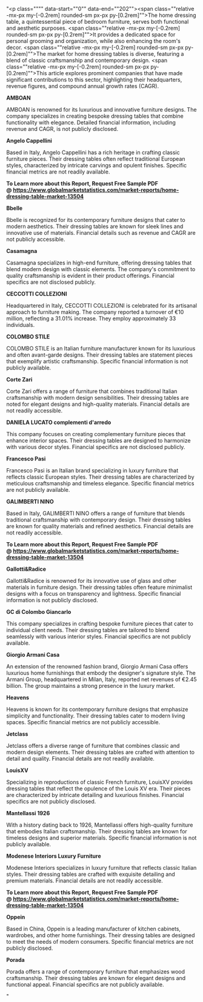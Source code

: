 "<p class="""" data-start=""0"" data-end=""202""><span class=""relative -mx-px my-[-0.2rem] rounded-sm px-px py-[0.2rem]"">The home dressing table, a quintessential piece of bedroom furniture, serves both functional and aesthetic purposes.</span> <span class=""relative -mx-px my-[-0.2rem] rounded-sm px-px py-[0.2rem]"">It provides a dedicated space for personal grooming and organization, while also enhancing the room's decor.</span> <span class=""relative -mx-px my-[-0.2rem] rounded-sm px-px py-[0.2rem]"">The market for home dressing tables is diverse, featuring a blend of classic craftsmanship and contemporary design.</span> <span class=""relative -mx-px my-[-0.2rem] rounded-sm px-px py-[0.2rem]"">This article explores prominent companies that have made significant contributions to this sector, highlighting their headquarters, revenue figures, and compound annual growth rates (CAGR).</span></p>
<p class="""" data-start=""204"" data-end=""214""><strong data-start=""204"" data-end=""214"">AMBOAN</strong></p>
<p class="""" data-start=""216"" data-end=""373""><span class=""relative -mx-px my-[-0.2rem] rounded-sm px-px py-[0.2rem]"">AMBOAN is renowned for its luxurious and innovative furniture designs.</span> <span class=""relative -mx-px my-[-0.2rem] rounded-sm px-px py-[0.2rem]"">The company specializes in creating bespoke dressing tables that combine functionality with elegance.</span> <span class=""relative -mx-px my-[-0.2rem] rounded-sm px-px py-[0.2rem]"">Detailed financial information, including revenue and CAGR, is not publicly disclosed.</span></p>
<p class="""" data-start=""375"" data-end=""396""><strong data-start=""375"" data-end=""396"">Angelo Cappellini</strong></p>
<p class="""" data-start=""398"" data-end=""561""><span class=""relative -mx-px my-[-0.2rem] rounded-sm px-px py-[0.2rem]"">Based in Italy, Angelo Cappellini has a rich heritage in crafting classic furniture pieces.</span> <span class=""relative -mx-px my-[-0.2rem] rounded-sm px-px py-[0.2rem]"">Their dressing tables often reflect traditional European styles, characterized by intricate carvings and opulent finishes.</span> <span class=""relative -mx-px my-[-0.2rem] rounded-sm px-px py-[0.2rem]"">Specific financial metrics are not readily available.</span></p>
<p class="""" data-start=""398"" data-end=""561""><strong>To Learn more about this Report, Request Free Sample PDF @&nbsp;<a href=""https://www.globalmarketstatistics.com/market-reports/home-dressing-table-market-13504"">https://www.globalmarketstatistics.com/market-reports/home-dressing-table-market-13504</a></strong></p>
<p class="""" data-start=""563"" data-end=""573""><strong data-start=""563"" data-end=""573"">Bbelle</strong></p>
<p class="""" data-start=""575"" data-end=""740""><span class=""relative -mx-px my-[-0.2rem] rounded-sm px-px py-[0.2rem]"">Bbelle is recognized for its contemporary furniture designs that cater to modern aesthetics.</span> <span class=""relative -mx-px my-[-0.2rem] rounded-sm px-px py-[0.2rem]"">Their dressing tables are known for sleek lines and innovative use of materials.</span> <span class=""relative -mx-px my-[-0.2rem] rounded-sm px-px py-[0.2rem]"">Financial details such as revenue and CAGR are not publicly accessible.</span></p>
<p class="""" data-start=""742"" data-end=""755""><strong data-start=""742"" data-end=""755"">Casamagna</strong></p>
<p class="""" data-start=""757"" data-end=""922""><span class=""relative -mx-px my-[-0.2rem] rounded-sm px-px py-[0.2rem]"">Casamagna specializes in high-end furniture, offering dressing tables that blend modern design with classic elements.</span> <span class=""relative -mx-px my-[-0.2rem] rounded-sm px-px py-[0.2rem]"">The company's commitment to quality craftsmanship is evident in their product offerings.</span> <span class=""relative -mx-px my-[-0.2rem] rounded-sm px-px py-[0.2rem]"">Financial specifics are not disclosed publicly.</span></p>
<p class="""" data-start=""924"" data-end=""947""><strong data-start=""924"" data-end=""947"">CECCOTTI COLLEZIONI</strong></p>
<p class="""" data-start=""949"" data-end=""1154""><span class=""relative -mx-px my-[-0.2rem] rounded-sm px-px py-[0.2rem]"">Headquartered in Italy, CECCOTTI COLLEZIONI is celebrated for its artisanal approach to furniture making.</span> <span class=""relative -mx-px my-[-0.2rem] rounded-sm px-px py-[0.2rem]"">The company reported a turnover of &euro;10 million, reflecting a 31.01% increase.</span> <span class=""relative -mx-px my-[-0.2rem] rounded-sm px-px py-[0.2rem]"">They employ approximately 33 individuals.</span>&nbsp;</p>
<p class="""" data-start=""1156"" data-end=""1173""><strong data-start=""1156"" data-end=""1173"">COLOMBO STILE</strong></p>
<p class="""" data-start=""1175"" data-end=""1340""><span class=""relative -mx-px my-[-0.2rem] rounded-sm px-px py-[0.2rem]"">COLOMBO STILE is an Italian furniture manufacturer known for its luxurious and often avant-garde designs.</span> <span class=""relative -mx-px my-[-0.2rem] rounded-sm px-px py-[0.2rem]"">Their dressing tables are statement pieces that exemplify artistic craftsmanship.</span> <span class=""relative -mx-px my-[-0.2rem] rounded-sm px-px py-[0.2rem]"">Specific financial information is not publicly available.</span></p>
<p class="""" data-start=""1342"" data-end=""1356""><strong data-start=""1342"" data-end=""1356"">Corte Zari</strong></p>
<p class="""" data-start=""1358"" data-end=""1523""><span class=""relative -mx-px my-[-0.2rem] rounded-sm px-px py-[0.2rem]"">Corte Zari offers a range of furniture that combines traditional Italian craftsmanship with modern design sensibilities.</span> <span class=""relative -mx-px my-[-0.2rem] rounded-sm px-px py-[0.2rem]"">Their dressing tables are noted for elegant designs and high-quality materials.</span> <span class=""relative -mx-px my-[-0.2rem] rounded-sm px-px py-[0.2rem]"">Financial details are not readily accessible.</span></p>
<p class="""" data-start=""1525"" data-end=""1564""><strong data-start=""1525"" data-end=""1564"">DANIELA LUCATO complementi d'arredo</strong></p>
<p class="""" data-start=""1566"" data-end=""1731""><span class=""relative -mx-px my-[-0.2rem] rounded-sm px-px py-[0.2rem]"">This company focuses on creating complementary furniture pieces that enhance interior spaces.</span> <span class=""relative -mx-px my-[-0.2rem] rounded-sm px-px py-[0.2rem]"">Their dressing tables are designed to harmonize with various decor styles.</span> <span class=""relative -mx-px my-[-0.2rem] rounded-sm px-px py-[0.2rem]"">Financial specifics are not disclosed publicly.</span></p>
<p class="""" data-start=""1733"" data-end=""1751""><strong data-start=""1733"" data-end=""1751"">Francesco Pasi</strong></p>
<p class="""" data-start=""1753"" data-end=""1918""><span class=""relative -mx-px my-[-0.2rem] rounded-sm px-px py-[0.2rem]"">Francesco Pasi is an Italian brand specializing in luxury furniture that reflects classic European styles.</span> <span class=""relative -mx-px my-[-0.2rem] rounded-sm px-px py-[0.2rem]"">Their dressing tables are characterized by meticulous craftsmanship and timeless elegance.</span> <span class=""relative -mx-px my-[-0.2rem] rounded-sm px-px py-[0.2rem]"">Specific financial metrics are not publicly available.</span></p>
<p class="""" data-start=""1920"" data-end=""1939""><strong data-start=""1920"" data-end=""1939"">GALIMBERTI NINO</strong></p>
<p class="""" data-start=""1941"" data-end=""2106""><span class=""relative -mx-px my-[-0.2rem] rounded-sm px-px py-[0.2rem]"">Based in Italy, GALIMBERTI NINO offers a range of furniture that blends traditional craftsmanship with contemporary design.</span> <span class=""relative -mx-px my-[-0.2rem] rounded-sm px-px py-[0.2rem]"">Their dressing tables are known for quality materials and refined aesthetics.</span> <span class=""relative -mx-px my-[-0.2rem] rounded-sm px-px py-[0.2rem]"">Financial details are not readily accessible.</span></p>
<p class="""" data-start=""1941"" data-end=""2106""><strong>To Learn more about this Report, Request Free Sample PDF @&nbsp;<a href=""https://www.globalmarketstatistics.com/market-reports/home-dressing-table-market-13504"">https://www.globalmarketstatistics.com/market-reports/home-dressing-table-market-13504</a></strong></p>
<p class="""" data-start=""2108"" data-end=""2127""><strong data-start=""2108"" data-end=""2127"">Gallotti&amp;Radice</strong></p>
<p class="""" data-start=""2129"" data-end=""2294""><span class=""relative -mx-px my-[-0.2rem] rounded-sm px-px py-[0.2rem]"">Gallotti&amp;Radice is renowned for its innovative use of glass and other materials in furniture design.</span> <span class=""relative -mx-px my-[-0.2rem] rounded-sm px-px py-[0.2rem]"">Their dressing tables often feature minimalist designs with a focus on transparency and lightness.</span> <span class=""relative -mx-px my-[-0.2rem] rounded-sm px-px py-[0.2rem]"">Specific financial information is not publicly disclosed.</span></p>
<p class="""" data-start=""2296"" data-end=""2323""><strong data-start=""2296"" data-end=""2323"">GC di Colombo Giancarlo</strong></p>
<p class="""" data-start=""2325"" data-end=""2490""><span class=""relative -mx-px my-[-0.2rem] rounded-sm px-px py-[0.2rem]"">This company specializes in crafting bespoke furniture pieces that cater to individual client needs.</span> <span class=""relative -mx-px my-[-0.2rem] rounded-sm px-px py-[0.2rem]"">Their dressing tables are tailored to blend seamlessly with various interior styles.</span> <span class=""relative -mx-px my-[-0.2rem] rounded-sm px-px py-[0.2rem]"">Financial specifics are not publicly available.</span></p>
<p class="""" data-start=""2492"" data-end=""2515""><strong data-start=""2492"" data-end=""2515"">Giorgio Armani Casa</strong></p>
<p class="""" data-start=""2517"" data-end=""2722""><span class=""relative -mx-px my-[-0.2rem] rounded-sm px-px py-[0.2rem]"">An extension of the renowned fashion brand, Giorgio Armani Casa offers luxurious home furnishings that embody the designer's signature style.</span> <span class=""relative -mx-px my-[-0.2rem] rounded-sm px-px py-[0.2rem]"">The Armani Group, headquartered in Milan, Italy, reported net revenues of &euro;2.45 billion.</span> <span class=""relative -mx-px my-[-0.2rem] rounded-sm px-px py-[0.2rem]"">The group maintains a strong presence in the luxury market.</span></p>
<p class="""" data-start=""2724"" data-end=""2735""><strong data-start=""2724"" data-end=""2735"">Heavens</strong></p>
<p class="""" data-start=""2737"" data-end=""2902""><span class=""relative -mx-px my-[-0.2rem] rounded-sm px-px py-[0.2rem]"">Heavens is known for its contemporary furniture designs that emphasize simplicity and functionality.</span> <span class=""relative -mx-px my-[-0.2rem] rounded-sm px-px py-[0.2rem]"">Their dressing tables cater to modern living spaces.</span> <span class=""relative -mx-px my-[-0.2rem] rounded-sm px-px py-[0.2rem]"">Specific financial metrics are not publicly accessible.</span></p>
<p class="""" data-start=""2904"" data-end=""2916""><strong data-start=""2904"" data-end=""2916"">Jetclass</strong></p>
<p class="""" data-start=""2918"" data-end=""3083""><span class=""relative -mx-px my-[-0.2rem] rounded-sm px-px py-[0.2rem]"">Jetclass offers a diverse range of furniture that combines classic and modern design elements.</span> <span class=""relative -mx-px my-[-0.2rem] rounded-sm px-px py-[0.2rem]"">Their dressing tables are crafted with attention to detail and quality.</span> <span class=""relative -mx-px my-[-0.2rem] rounded-sm px-px py-[0.2rem]"">Financial details are not readily available.</span></p>
<p class="""" data-start=""3085"" data-end=""3096""><strong data-start=""3085"" data-end=""3096"">LouisXV</strong></p>
<p class="""" data-start=""3098"" data-end=""3263""><span class=""relative -mx-px my-[-0.2rem] rounded-sm px-px py-[0.2rem]"">Specializing in reproductions of classic French furniture, LouisXV provides dressing tables that reflect the opulence of the Louis XV era.</span> <span class=""relative -mx-px my-[-0.2rem] rounded-sm px-px py-[0.2rem]"">Their pieces are characterized by intricate detailing and luxurious finishes.</span> <span class=""relative -mx-px my-[-0.2rem] rounded-sm px-px py-[0.2rem]"">Financial specifics are not publicly disclosed.</span></p>
<p class="""" data-start=""3265"" data-end=""3285""><strong data-start=""3265"" data-end=""3285"">Mantellassi 1926</strong></p>
<p class="""" data-start=""3287"" data-end=""3452""><span class=""relative -mx-px my-[-0.2rem] rounded-sm px-px py-[0.2rem]"">With a history dating back to 1926, Mantellassi offers high-quality furniture that embodies Italian craftsmanship.</span> <span class=""relative -mx-px my-[-0.2rem] rounded-sm px-px py-[0.2rem]"">Their dressing tables are known for timeless designs and superior materials.</span> <span class=""relative -mx-px my-[-0.2rem] rounded-sm px-px py-[0.2rem]"">Specific financial information is not publicly available.</span></p>
<p class="""" data-start=""3454"" data-end=""3493""><strong data-start=""3454"" data-end=""3493"">Modenese Interiors Luxury Furniture</strong></p>
<p class="""" data-start=""3495"" data-end=""3660""><span class=""relative -mx-px my-[-0.2rem] rounded-sm px-px py-[0.2rem]"">Modenese Interiors specializes in luxury furniture that reflects classic Italian styles.</span> <span class=""relative -mx-px my-[-0.2rem] rounded-sm px-px py-[0.2rem]"">Their dressing tables are crafted with exquisite detailing and premium materials.</span> <span class=""relative -mx-px my-[-0.2rem] rounded-sm px-px py-[0.2rem]"">Financial details are not readily accessible.</span></p>
<p class="""" data-start=""3495"" data-end=""3660""><span class=""relative -mx-px my-[-0.2rem] rounded-sm px-px py-[0.2rem]""><strong>To Learn more about this Report, Request Free Sample PDF @&nbsp;<a href=""https://www.globalmarketstatistics.com/market-reports/home-dressing-table-market-13504"">https://www.globalmarketstatistics.com/market-reports/home-dressing-table-market-13504</a></strong></span></p>
<p class="""" data-start=""3662"" data-end=""3672""><strong data-start=""3662"" data-end=""3672"">Oppein</strong></p>
<p class="""" data-start=""3674"" data-end=""3839""><span class=""relative -mx-px my-[-0.2rem] rounded-sm px-px py-[0.2rem]"">Based in China, Oppein is a leading manufacturer of kitchen cabinets, wardrobes, and other home furnishings.</span> <span class=""relative -mx-px my-[-0.2rem] rounded-sm px-px py-[0.2rem]"">Their dressing tables are designed to meet the needs of modern consumers.</span> <span class=""relative -mx-px my-[-0.2rem] rounded-sm px-px py-[0.2rem]"">Specific financial metrics are not publicly disclosed.</span></p>
<p class="""" data-start=""3841"" data-end=""3851""><strong data-start=""3841"" data-end=""3851"">Porada</strong></p>
<p class="""" data-start=""3853"" data-end=""4018""><span class=""relative -mx-px my-[-0.2rem] rounded-sm px-px py-[0.2rem]"">Porada offers a range of contemporary furniture that emphasizes wood craftsmanship.</span> <span class=""relative -mx-px my-[-0.2rem] rounded-sm px-px py-[0.2rem]"">Their dressing tables are known for elegant designs and functional appeal.</span> <span class=""relative -mx-px my-[-0.2rem] rounded-sm px-px py-[0.2rem]"">Financial specifics are not publicly available.</span></p>"
